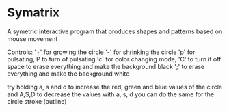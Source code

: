 # Symatrix
A symetric interactive program that produces shapes and patterns based on mouse movement 

Controls: 
'+' for growing the circle
'-' for shrinking the circle
'p' for pulsating, P to turn of pulsating
'c' for color changing mode, 'C' to turn it off
space to erase everything and make the background black
';' to erase everything and make the background white 

try holding a, s and d to increase the red, green and blue values of the circle and A,S,D to decrease the values
with a, s, d you can do the same for the circle stroke (outline)  
